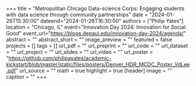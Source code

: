 +++ 
title = "Metropolitan Chicago Data-science Corps: Engaging students with data science through community partnerships" 
date = "2024-01-26T15:30:00" 
dateend="2024-01-26T16:30:00" 
authors = ["Philip Yates"] 
location = "Chicago, IL" 
event="Innovation Day 2024: Innovation for Social Good" 
event_url="https://blogs.depaul.edu/innovation-day-2024/agenda/" 
abstract = "" 
abstract_short = "" 
image_preview = "" 
featured = false 
projects = [] 
tags = [] 
url_pdf = "" 
url_preprint = "" 
url_code = "" 
url_dataset = "" 
url_project = "" 
url_slides = "" 
url_video = "" 
url_poster = "https://github.com/philipayates/academic-kickstart/blob/master/static/files/posters/Denver_HDR_MCDC_Poster_VdLee.pdf" 
url_source = "" 
math = true 
highlight = true [header] 
image = "" 
caption = "" 
+++
